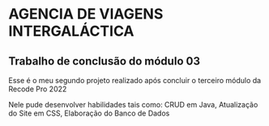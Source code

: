 
<h1>AGENCIA DE VIAGENS INTERGALÁCTICA</h1>

<h2>Trabalho de conclusão do módulo 03</h2>


<p>Esse é o meu segundo projeto realizado após concluir o terceiro módulo da Recode Pro 2022</p>
<p> Nele pude desenvolver habilidades tais como: CRUD em Java, Atualização do Site em CSS, Elaboração do Banco de Dados </p>
